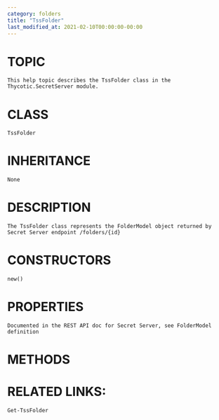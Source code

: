 ```yaml
---
category: folders
title: "TssFolder"
last_modified_at: 2021-02-10T00:00:00-00:00
---
```


# TOPIC
    This help topic describes the TssFolder class in the Thycotic.SecretServer module.

# CLASS
    TssFolder

# INHERITANCE
    None

# DESCRIPTION
    The TssFolder class represents the FolderModel object returned by Secret Server endpoint /folders/{id}

# CONSTRUCTORS
    new()

# PROPERTIES
    Documented in the REST API doc for Secret Server, see FolderModel definition

# METHODS

# RELATED LINKS:
    Get-TssFolder